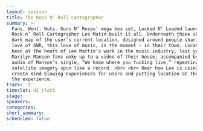 ```yaml
---
layout: session
title: The Rock N' Roll Cartographer
summary: >-
  Fans. Went. Nuts. Guns N’ Roses’ mega box set, Locked N’ Loaded launched, and
  Rock n’ Roll Cartographer Lee Matin built it all. Underneath those skulls is a
  dark map of the user’s current location, designed around people sharing their
  love of GNR, this love of music, in the moment - in their town. Location has
  been at the heart of Lee Martin’s work in the music industry, last year -
  Marilyn Manson fans woke up to a video of their house, accompanied by the
  audio of Manson’s single, “We know where you fucking live,” repeating as the
  satellite imagery spun like a record. <br> <br> Hear how Lee is using maps to
  create mind-blowing experiences for users and putting location at the heart of
  the experience.
track: '3'
timeslot: d2_slot5
stage:
speakers:
categories:
short_summary: 
scheduled: false
---
```


